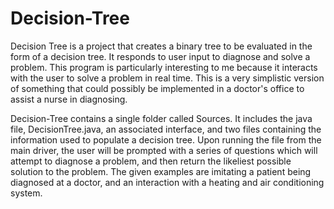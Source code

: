 # Decision-Tree
Decision Tree is a project that creates a binary tree to be evaluated in the form of a decision tree.  It responds to user input to diagnose and solve a problem.  This program is particularly interesting to me because it interacts with the user to solve a problem in real time.  This is a very simplistic version of something that could possibly be implemented in a doctor's office to assist a nurse in diagnosing.

Decision-Tree contains a single folder called Sources.  It includes the java file, DecisionTree.java, an associated interface, and two files containing the information used to populate a decision tree.  Upon running the file from the main driver, the user will be prompted with a series of questions which will attempt to diagnose a problem, and then return the likeliest possible solution to the problem.  The given examples are imitating a patient being diagnosed at a doctor, and an interaction with a heating and air conditioning system.
